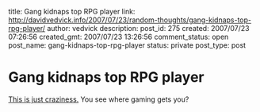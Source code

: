 title: Gang kidnaps top RPG player
link: http://davidvedvick.info/2007/07/23/random-thoughts/gang-kidnaps-top-rpg-player/
author: vedvick
description: 
post_id: 275
created: 2007/07/23 07:26:56
created_gmt: 2007/07/23 13:26:56
comment_status: open
post_name: gang-kidnaps-top-rpg-player
status: private
post_type: post

# Gang kidnaps top RPG player

[This is just craziness.](http://www.theinquirer.net/default.aspx?article=41150) You see where gaming gets you?
